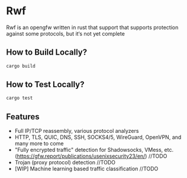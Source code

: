 # Rwf

Rwf is an opengfw written in rust that support that supports protection against some protocols, but it‘s not yet complete
## How to Build Locally?

```bash
cargo build
```

## How to Test Locally?

```bash
cargo test
```

## Features
* Full IP/TCP reassembly, various protocol analyzers
* HTTP, TLS, QUIC, DNS, SSH, SOCKS4/5, WireGuard, OpenVPN, and many more to come
* "Fully encrypted traffic" detection for Shadowsocks, VMess, etc. (https://gfw.report/publications/usenixsecurity23/en/) //TODO
* Trojan (proxy protocol) detection //TODO
* [WIP] Machine learning based traffic classification //TODO
